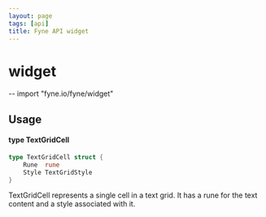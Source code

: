 ```yaml
---
layout: page
tags: [api]
title: Fyne API widget
---
```


# widget
--
    import "fyne.io/fyne/widget"

## Usage

#### type TextGridCell

```go
type TextGridCell struct {
	Rune  rune
	Style TextGridStyle
}
```

TextGridCell represents a single cell in a text grid. It has a rune for the text
content and a style associated with it.
